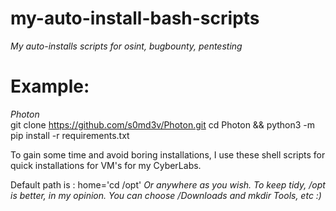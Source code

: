# my-auto-install-bash-scripts
*My auto-installs scripts for  osint, bugbounty, pentesting*

# Example:

*Photon*<br /> 
git clone https://github.com/s0md3v/Photon.git
cd Photon && python3 -m pip install -r requirements.txt



To gain some time and avoid boring installations, I use these shell scripts for quick installations for VM's for my CyberLabs.

Default path is : home='cd /opt' 
*Or anywhere as you wish. To keep tidy, /opt is better, in my opinion. You can choose /Downloads and mkdir Tools, etc :)*
